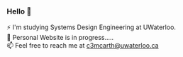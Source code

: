 ### Hello 👋<br/>
⚡ I'm studying Systems Design Engineering at UWaterloo.<br/>
🔭 Personal Website is in progress.....<br/>
📫 Feel free to reach me at c3mcarth@uwaterloo.ca<br/>

<!--
**calmcarthur/calmcarthur** is a ✨ _special_ ✨ repository because its `README.md` (this file) appears on your GitHub profile.

Here are some ideas to get you started:

- 🔭 I’m currently working on ...
- 🌱 I’m currently learning ...
- 👯 I’m looking to collaborate on ...
- 🤔 I’m looking for help with ...
- 💬 Ask me about ...
- 📫 How to reach me: ...
- 😄 Pronouns: ...
- ⚡ Fun fact: ...
-->
